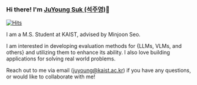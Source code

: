### Hi there! I'm [JuYoung Suk (석주영)](https://scottsuk0306.github.io/about)👋

[![Hits](https://hits.seeyoufarm.com/api/count/incr/badge.svg?url=https%3A%2F%2Fgithub.com%2Fscottsuk0306)](https://github.com/scottsuk0306)

I am a M.S. Student at KAIST, advised by Minjoon Seo.

I am interested in developing evaluation methods for {LLMs, VLMs, and others} and utilizing them to enhance its ability. I also love building applications for solving real world problems.

Reach out to me via email (juyoung@kaist.ac.kr) if you have any questions, or would like to collaborate with me!

